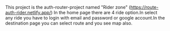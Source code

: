 

This project is the auth-router-project named "Rider zone" (https://route-auth-rider.netlify.app/) In the home page there are 4 ride option.In select any ride you have to login with email and password or google account.In the destination page you can select route and you see map also.



